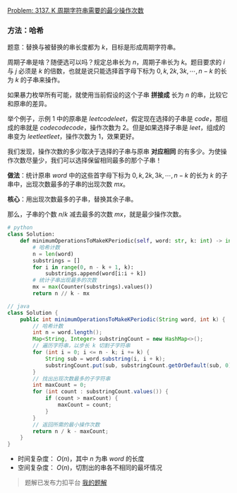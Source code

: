 [Problem: 3137. K 周期字符串需要的最少操作次数](https://leetcode.cn/problems/minimum-number-of-operations-to-make-word-k-periodic/description/)

### 方法：哈希

题意：替换与被替换的串长度都为 $k$，目标是形成周期字符串。

周期子串是啥？随便选可以吗？规定总串长为 $n$，周期子串长为 $k$。题目要求的 $i$ 与 $j$ 必须是 $k$ 的倍数，也就是说只能选择首字母下标为 $0,k,2k,3k,⋯,n−k$ 的长为 $k$ 的子串来操作。

如果暴力枚举所有可能，就使用当前假设的这个子串 **拼接成** 长为 $n$ 的串，比较它和原串的差异。

举个例子，示例 $1$ 中的原串是 $leetcodeleet$，假定现在选择的子串是 $code$，那组成的串就是 $codecodecode$，操作次数为 $2$。但是如果选择子串是 $leet$，组成的串变为 $leetleetleet$，操作次数为 $1$，效果更好。

我们发现，操作次数的多少取决于选择的子串与原串 **对应相同** 的有多少。为使操作次数尽量少，我们可以选择保留相同最多的那个子串！

**做法**：统计原串 $word$ 中的这些首字母下标为 $0,k,2k,3k,⋯,n−k$ 的长为 $k$ 的子串中，出现次数最多的子串的出现次数 $mx$。

**核心**：用出现次数最多的子串，替换其余子串。

那么，子串的个数 $n/k$ 减去最多的次数 $mx$，就是最少操作次数。

```Python
# python
class Solution:
    def minimumOperationsToMakeKPeriodic(self, word: str, k: int) -> int:
        # 哈希计数
        n = len(word)
        substrings = []
        for i in range(0, n - k + 1, k):
            substrings.append(word[i:i + k])
        # 统计子串出现最多的次数
        mx = max(Counter(substrings).values())
        return n // k - mx
```

```java
// java
class Solution {
    public int minimumOperationsToMakeKPeriodic(String word, int k) {
        // 哈希计数
        int n = word.length();
        Map<String, Integer> substringCount = new HashMap<>();
        // 遍历字符串，以步长 k 切割子字符串
        for (int i = 0; i <= n - k; i += k) {
            String sub = word.substring(i, i + k);
            substringCount.put(sub, substringCount.getOrDefault(sub, 0) + 1);
        }
        // 找出出现次数最多的子字符串
        int maxCount = 0;
        for (int count : substringCount.values()) {
            if (count > maxCount) {
                maxCount = count;
            }
        }
        // 返回所需的最小操作次数
        return n / k - maxCount;
    }
}
```

- 时间复杂度： $O(n)$，其中 $n$ 为串 $word$ 的长度
- 空间复杂度： $O(n)$，切割出的串各不相同的最坏情况

> 题解已发布力扣平台 [我的题解](https://leetcode.cn/problems/minimum-number-of-operations-to-make-word-k-periodic/solutions/2883291/ha-xi-ji-shu-si-lu-you-lai-qing-xi-jie-b-2o4s/)
